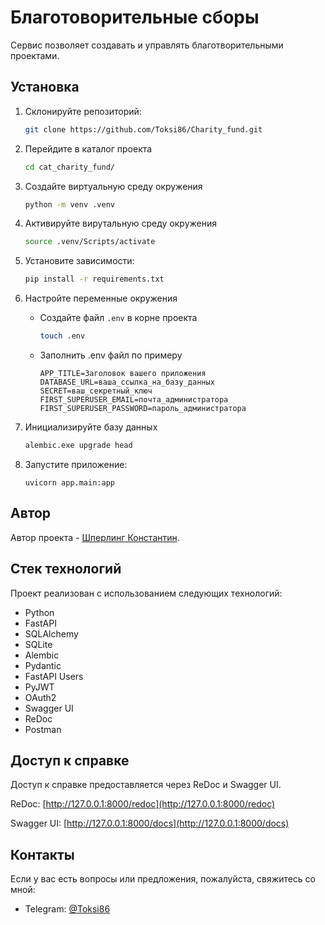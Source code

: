 # Благотоворительные сборы

Сервис позволяет создавать и управлять благотворительными проектами.

## Установка

1. Склонируйте репозиторий:

    ```bash
    git clone https://github.com/Toksi86/Charity_fund.git
    ```

2. Перейдите в каталог проекта 
    ```bash
    cd cat_charity_fund/
    ```

3. Создайте виртуальную среду окружения
    ```bash
    python -m venv .venv
    ```

4. Активируйте вирутальную среду окружения
    ```bash
    source .venv/Scripts/activate
    ```

5. Установите зависимости:
    ```bash
    pip install -r requirements.txt
    ```


6. Настройте переменные окружения
    - Создайте файл `.env` в корне проекта
        ```bash
        touch .env
        ```
    - Заполнить .env файл по примеру

        ```
        APP_TITLE=Заголовок вашего приложения
        DATABASE_URL=ваша_ссылка_на_базу_данных
        SECRET=ваш_секретный_ключ
        FIRST_SUPERUSER_EMAIL=почта_администратора
        FIRST_SUPERUSER_PASSWORD=пароль_администратора
        ```

7. Инициализируйте базу данных
    ```bash
    alembic.exe upgrade head
    ```

8. Запустите приложение:
    ```
    uvicorn app.main:app
    ```

## Автор

Автор проекта - [Шперлинг Константин](https://github.com/Toksi86/).

## Стек технологий

Проект реализован с использованием следующих технологий:
- Python
- FastAPI
- SQLAlchemy
- SQLite
- Alembic
- Pydantic
- FastAPI Users
- PyJWT
- OAuth2
- Swagger UI
- ReDoc
- Postman

## Доступ к справке

Доступ к справке предоставляется через ReDoc и Swagger UI.

ReDoc: [http://127.0.0.1:8000/redoc](http://127.0.0.1:8000/redoc)

Swagger UI: [http://127.0.0.1:8000/docs](http://127.0.0.1:8000/docs)

## Контакты

Если у вас есть вопросы или предложения, пожалуйста, свяжитесь со мной:

- Telegram: [@Toksi86](https://t.me/Toksi86)
